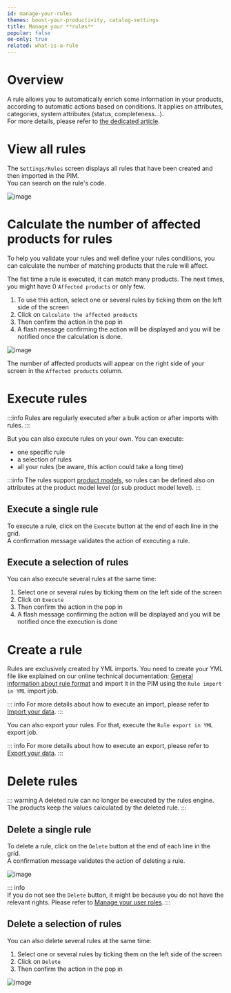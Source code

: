 ```yaml
---
id: manage-your-rules
themes: boost-your-productivity, catalog-settings
title: Manage your **rules**
popular: false
ee-only: true
related: what-is-a-rule
---
```


# Overview

A rule allows you to automatically enrich some information in your products, according to automatic actions based on conditions. It applies on attributes, categories, system attributes (status, completeness...).  
For more details, please refer to [the dedicated article](blabla.html).

# View all rules

The `Settings/Rules` screen displays all rules that have been created and then imported in the PIM.  
You can search on the rule's code.

![image](../img/Settings_Rules.png)

# Calculate the number of affected products for rules

To help you validate your rules and well define your rules conditions, you can calculate the number of matching products that the rule will affect.

The fist time a rule is executed, it can match many products. The next times, you might have 0 `Affected products` or only few.

1.  To use this action, select one or several rules by ticking them on the left side of the screen
1.  Click on `Calculate the affected products`
1.  Then confirm the action in the pop in
1.  A flash message confirming the action will be displayed and you will be notified once the calculation is done.

![image](../img/Settings-RulesCalculation.png)

The number of affected products will appear on the right side of your screen in the `Affected products` column.


# Execute rules

:::info
Rules are regularly executed after a bulk action or after imports with rules.
:::

But you can also execute rules on your own. You can execute:
*   one specific rule
*   a selection of rules
*   all your rules (be aware, this action could take a long time)

:::info
The rules support [product models](what-about-products-variants.html#what-is-a-product-model), so rules can be defined also on attributes at the product model level (or sub product model level).
:::

## Execute a single rule

To execute a rule, click on the `Execute` button at the end of each line in the grid.  
A confirmation message validates the action of executing a rule.

## Execute a selection of rules

You can also execute several rules at the same time:
1.  Select one or several rules by ticking them on the left side of the screen
1.  Click on `Execute`
1.  Then confirm the action in the pop in
1.  A flash message confirming the action will be displayed and you will be notified once the execution is done

# Create a rule

Rules are exclusively created by YML imports. You need to create your YML file like explained on our online technical documentation: [General information about rule format](https://docs.akeneo.com/latest/manipulate_pim_data/rule/general_information_on_rule_format.html#enrichment-rule-structure) and import it in the PIM using the `Rule import in YML` import job.

::: info
For more details about how to execute an import, please refer to [Import your data](imports.html).
:::

You can also export your rules. For that, execute the `Rule export in YML` export job.

::: info
For more details about how to execute an export, please refer to [Export your data](exports.html).
:::

# Delete rules

::: warning
A deleted rule can no longer be executed by the rules engine. The products keep the values calculated by the deleted rule.
:::

## Delete a single rule

To delete a rule, click on the `Delete` button at the end of each line in the grid.  
A confirmation message validates the action of deleting a rule.

![image](../img/Settings_DeleteHover.png)

::: info  
If you do not see the `Delete` button, it might be because you do not have the relevant rights. Please refer to [Manage your user roles](build-your-user-roles.html).
:::

## Delete a selection of rules

You can also delete several rules at the same time:
1.  Select one or several rules by ticking them on the left side of the screen  
1.  Click on `Delete`
1.  Then confirm the action in the pop in

![image](../img/Settings_RulesBulkActionDelete.png)
